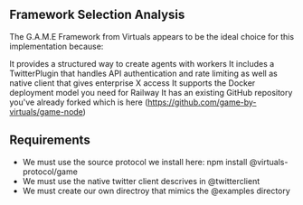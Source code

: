 ## Framework Selection Analysis
The G.A.M.E Framework from Virtuals appears to be the ideal choice for this implementation because:

It provides a structured way to create agents with workers 
It includes a TwitterPlugin that handles API authentication and rate limiting as well as native client that gives enterprise X access
It supports the Docker deployment model you need for Railway
It has an existing GitHub repository you've already forked which is here (https://github.com/game-by-virtuals/game-node)


## Requirements
- We must use the source protocol we install here: npm install @virtuals-protocol/game
- We must use the native twitter client descrives in @twitterclient 
- We must create our own directroy that mimics the @examples directory 